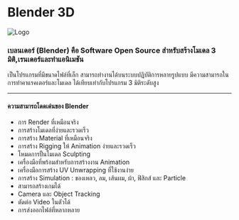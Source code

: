 # Blender 3D

![Logo](https://github.com/praewkln/Report_CN-409/blob/master/blender-socket.png)
### เบลนเดอร์ (Blender) คือ Software Open Source สำหรับสร้างโมเดล 3 มิติ,เรนเดอร์และทำแอนิเมชัน 
เป็นโปรแกรมที่มีขนาดไฟล์ที่เล็ก สามารถทำงานได้บนระบบปฏิบัติการหลายรูปแบบ มีความสามารถในการทำคาแรคเตอร์และโมเดล 
ได้เทียบเท่ากับโปรแกรม 3 มิติระดับสูง

-----------------
#### ความสามารถโดดเด่นของ Blender 
- การ Render ที่เหมือนจริง
- การสร้างโมเดลที่ง่ายและรวดเร็ว
- การสร้าง Material ที่เหมือนจริง
- การสร้าง Rigging ให้ Animation ง่ายและรวดเร็ว
- โหมดการปั้นโมเดล Sculpting
- เครื่องมือที่พร้อมสำหรับการสร้างงาน Animation
- เครื่องมือการสร้าง UV Unwrapping ที่ใช้งานง่าย
- การสร้าง Simulation : ของเหลว, ลม, เส้นผม, ผ้า, ฟิสิกส์ และ Particle
- สามารถสร้างเกมได้
- Camera และ Object Tracking
- ตัดต่อ Video ในตัวได้ 
- การส่งออกไฟล์ที่หลากหลาย
